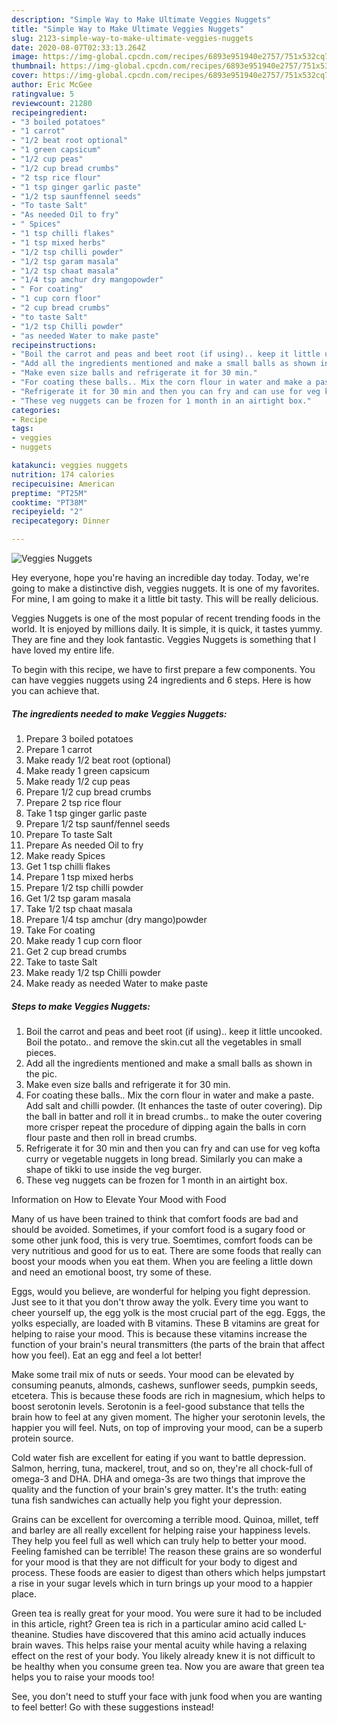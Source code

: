 ```yaml
---
description: "Simple Way to Make Ultimate Veggies Nuggets"
title: "Simple Way to Make Ultimate Veggies Nuggets"
slug: 2123-simple-way-to-make-ultimate-veggies-nuggets
date: 2020-08-07T02:33:13.264Z
image: https://img-global.cpcdn.com/recipes/6893e951940e2757/751x532cq70/veggies-nuggets-recipe-main-photo.jpg
thumbnail: https://img-global.cpcdn.com/recipes/6893e951940e2757/751x532cq70/veggies-nuggets-recipe-main-photo.jpg
cover: https://img-global.cpcdn.com/recipes/6893e951940e2757/751x532cq70/veggies-nuggets-recipe-main-photo.jpg
author: Eric McGee
ratingvalue: 5
reviewcount: 21280
recipeingredient:
- "3 boiled potatoes"
- "1 carrot"
- "1/2 beat root optional"
- "1 green capsicum"
- "1/2 cup peas"
- "1/2 cup bread crumbs"
- "2 tsp rice flour"
- "1 tsp ginger garlic paste"
- "1/2 tsp saunffennel seeds"
- "To taste Salt"
- "As needed Oil to fry"
- " Spices"
- "1 tsp chilli flakes"
- "1 tsp mixed herbs"
- "1/2 tsp chilli powder"
- "1/2 tsp garam masala"
- "1/2 tsp chaat masala"
- "1/4 tsp amchur dry mangopowder"
- " For coating"
- "1 cup corn floor"
- "2 cup bread crumbs"
- "to taste Salt"
- "1/2 tsp Chilli powder"
- "as needed Water to make paste"
recipeinstructions:
- "Boil the carrot and peas and beet root (if using).. keep it little uncooked. Boil the potato.. and remove the skin.cut all the vegetables in small pieces."
- "Add all the ingredients mentioned and make a small balls as shown in the pic."
- "Make even size balls and refrigerate it for 30 min."
- "For coating these balls.. Mix the corn flour in water and make a paste. Add salt and chilli powder. (It enhances the taste of outer covering). Dip the ball in batter and roll it in bread crumbs.. to make the outer covering more crisper repeat the procedure of dipping again the balls in corn flour paste and then roll in bread crumbs."
- "Refrigerate it for 30 min and then you can fry and can use for veg kofta curry or vegetable nuggets in long bread. Similarly you can make a shape of tikki to use inside the veg burger."
- "These veg nuggets can be frozen for 1 month in an airtight box."
categories:
- Recipe
tags:
- veggies
- nuggets

katakunci: veggies nuggets 
nutrition: 174 calories
recipecuisine: American
preptime: "PT25M"
cooktime: "PT38M"
recipeyield: "2"
recipecategory: Dinner

---
```



![Veggies Nuggets](https://img-global.cpcdn.com/recipes/6893e951940e2757/751x532cq70/veggies-nuggets-recipe-main-photo.jpg)

Hey everyone, hope you're having an incredible day today. Today, we're going to make a distinctive dish, veggies nuggets. It is one of my favorites. For mine, I am going to make it a little bit tasty. This will be really delicious.



Veggies Nuggets is one of the most popular of recent trending foods in the world. It is enjoyed by millions daily. It is simple, it is quick, it tastes yummy. They are fine and they look fantastic. Veggies Nuggets is something that I have loved my entire life.


To begin with this recipe, we have to first prepare a few components. You can have veggies nuggets using 24 ingredients and 6 steps. Here is how you can achieve that.

<!--inarticleads1-->

##### The ingredients needed to make Veggies Nuggets:

1. Prepare 3 boiled potatoes
1. Prepare 1 carrot
1. Make ready 1/2 beat root (optional)
1. Make ready 1 green capsicum
1. Make ready 1/2 cup peas
1. Prepare 1/2 cup bread crumbs
1. Prepare 2 tsp rice flour
1. Take 1 tsp ginger garlic paste
1. Prepare 1/2 tsp saunf/fennel seeds
1. Prepare To taste Salt
1. Prepare As needed Oil to fry
1. Make ready  Spices
1. Get 1 tsp chilli flakes
1. Prepare 1 tsp mixed herbs
1. Prepare 1/2 tsp chilli powder
1. Get 1/2 tsp garam masala
1. Take 1/2 tsp chaat masala
1. Prepare 1/4 tsp amchur (dry mango)powder
1. Take  For coating
1. Make ready 1 cup corn floor
1. Get 2 cup bread crumbs
1. Take to taste Salt
1. Make ready 1/2 tsp Chilli powder
1. Make ready as needed Water to make paste




<!--inarticleads2-->

##### Steps to make Veggies Nuggets:

1. Boil the carrot and peas and beet root (if using).. keep it little uncooked. Boil the potato.. and remove the skin.cut all the vegetables in small pieces.
1. Add all the ingredients mentioned and make a small balls as shown in the pic.
1. Make even size balls and refrigerate it for 30 min.
1. For coating these balls.. Mix the corn flour in water and make a paste. Add salt and chilli powder. (It enhances the taste of outer covering). Dip the ball in batter and roll it in bread crumbs.. to make the outer covering more crisper repeat the procedure of dipping again the balls in corn flour paste and then roll in bread crumbs.
1. Refrigerate it for 30 min and then you can fry and can use for veg kofta curry or vegetable nuggets in long bread. Similarly you can make a shape of tikki to use inside the veg burger.
1. These veg nuggets can be frozen for 1 month in an airtight box.




Information on How to Elevate Your Mood with Food


Many of us have been trained to think that comfort foods are bad and should be avoided. Sometimes, if your comfort food is a sugary food or some other junk food, this is very true. Soemtimes, comfort foods can be very nutritious and good for us to eat. There are some foods that really can boost your moods when you eat them. When you are feeling a little down and need an emotional boost, try some of these.

Eggs, would you believe, are wonderful for helping you fight depression. Just see to it that you don't throw away the yolk. Every time you want to cheer yourself up, the egg yolk is the most crucial part of the egg. Eggs, the yolks especially, are loaded with B vitamins. These B vitamins are great for helping to raise your mood. This is because these vitamins increase the function of your brain's neural transmitters (the parts of the brain that affect how you feel). Eat an egg and feel a lot better!

Make some trail mix of nuts or seeds. Your mood can be elevated by consuming peanuts, almonds, cashews, sunflower seeds, pumpkin seeds, etcetera. This is because these foods are rich in magnesium, which helps to boost serotonin levels. Serotonin is a feel-good substance that tells the brain how to feel at any given moment. The higher your serotonin levels, the happier you will feel. Nuts, on top of improving your mood, can be a superb protein source.

Cold water fish are excellent for eating if you want to battle depression. Salmon, herring, tuna, mackerel, trout, and so on, they're all chock-full of omega-3 and DHA. DHA and omega-3s are two things that improve the quality and the function of your brain's grey matter. It's the truth: eating tuna fish sandwiches can actually help you fight your depression. 

Grains can be excellent for overcoming a terrible mood. Quinoa, millet, teff and barley are all really excellent for helping raise your happiness levels. They help you feel full as well which can truly help to better your mood. Feeling famished can be terrible! The reason these grains are so wonderful for your mood is that they are not difficult for your body to digest and process. These foods are easier to digest than others which helps jumpstart a rise in your sugar levels which in turn brings up your mood to a happier place.

Green tea is really great for your mood. You were sure it had to be included in this article, right? Green tea is rich in a particular amino acid called L-theanine. Studies have discovered that this amino acid actually induces brain waves. This helps raise your mental acuity while having a relaxing effect on the rest of your body. You likely already knew it is not difficult to be healthy when you consume green tea. Now you are aware that green tea helps you to raise your moods too!

See, you don't need to stuff your face with junk food when you are wanting to feel better! Go  with  these suggestions  instead!

